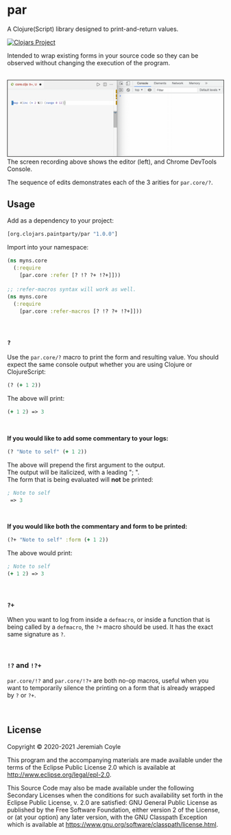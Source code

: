 # par

A Clojure(Script) library designed to print-and-return values.

[![Clojars Project](https://img.shields.io/clojars/v/org.clojars.paintparty/par.svg)](https://clojars.org/org.clojars.paintparty/par)

Intended to wrap existing forms in your source code so they can be observed without changing the execution of the program.

<br>
<img src="doc/par-demo3.gif" width="880" border="1"/><br/>
The screen recording above shows the editor (left), and Chrome DevTools Console.<br/>

The sequence of edits demonstrates each of the 3 arities for `par.core/?`.

## Usage

Add as a dependency to your project:

```clojure
[org.clojars.paintparty/par "1.0.0"]
```

Import into your namespace:

```clojure
(ns myns.core
  (:require
    [par.core :refer [? !? ?+ !?+]]))

;; :refer-macros syntax will work as well.
(ns myns.core
  (:require
    [par.core :refer-macros [? !? ?+ !?+]]))
```

<br>

### `?`

Use the `par.core/?` macro to print the form and resulting value. You should expect the same console output whether you are using Clojure or ClojureScript:

```Clojure
(? (+ 1 2))
```
The above will print:

```Clojure
(+ 1 2) => 3
```

<br>

**If you would like to add some commentary to your logs:**
```Clojure
(? "Note to self" (+ 1 2))
```
The above will prepend the first argument to the output.<br>
The output will be italicized, with a leading "; ".<br>
The form that is being evaluated will **not** be printed:

```Clojure
; Note to self
 => 3
```
<br>

**If you would like both the commentary and form to be printed:**

```Clojure
(?+ "Note to self" :form (+ 1 2))
```
The above would print:

```Clojure
; Note to self
(+ 1 2) => 3
```

<br>

### `?+`
When you want to log from inside a `defmacro`, or inside a function that is being called by a `defmacro`, the `?+` macro should be used. It has the exact same signature as `?`.

<br>

###  `!?` and `!?+`
`par.core/!?` and `par.core/!?+` are both no-op macros, useful when you want to temporarily silence the printing on a form that is already wrapped by `?` or `?+`.

<br>

## License

Copyright © 2020-2021 Jeremiah Coyle

This program and the accompanying materials are made available under the
terms of the Eclipse Public License 2.0 which is available at
http://www.eclipse.org/legal/epl-2.0.

This Source Code may also be made available under the following Secondary
Licenses when the conditions for such availability set forth in the Eclipse
Public License, v. 2.0 are satisfied: GNU General Public License as published by
the Free Software Foundation, either version 2 of the License, or (at your
option) any later version, with the GNU Classpath Exception which is available
at https://www.gnu.org/software/classpath/license.html.
